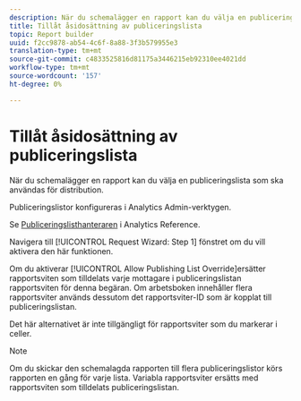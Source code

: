 ```yaml
---
description: När du schemalägger en rapport kan du välja en publiceringslista som ska användas för distribution.
title: Tillåt åsidosättning av publiceringslista
topic: Report builder
uuid: f2cc9878-ab54-4c6f-8a88-3f3b579955e3
translation-type: tm+mt
source-git-commit: c4833525816d81175a3446215eb92310ee4021dd
workflow-type: tm+mt
source-wordcount: '157'
ht-degree: 0%

---
```



# Tillåt åsidosättning av publiceringslista

När du schemalägger en rapport kan du välja en publiceringslista som ska användas för distribution.

Publiceringslistor konfigureras i Analytics Admin-verktygen.

Se [Publiceringslisthanteraren](https://docs.adobe.com/content/help/en/analytics/admin/admin-tools/publishing-list.html) i Analytics Reference.

Navigera till [!UICONTROL Request Wizard: Step 1] fönstret om du vill aktivera den här funktionen.

Om du aktiverar [!UICONTROL Allow Publishing List Override]ersätter rapportsviten som tilldelats varje mottagare i publiceringslistan rapportsviten för denna begäran. Om arbetsboken innehåller flera rapportsviter används dessutom det rapportsviter-ID som är kopplat till publiceringslistan.

Det här alternativet är inte tillgängligt för rapportsviter som du markerar i celler.

>[!NOTE]
>
>Om du skickar den schemalagda rapporten till flera publiceringslistor körs rapporten en gång för varje lista. Variabla rapportsviter ersätts med rapportsviten som tilldelats publiceringslistan.


